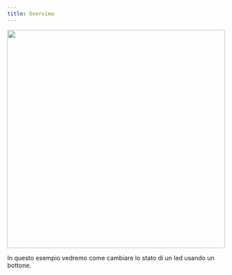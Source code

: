 ```yaml
---
title: Overview
---
```

<img src="http://projects.ebmstore.it/images/toggle/toggle.gif" alt="" style="width: 500px;"/>

In questo esempio vedremo come cambiare lo stato di un led usando un bottone.